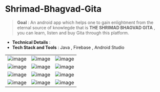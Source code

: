 # Shrimad-Bhagvad-Gita

> **Goal** : An android app which helps one to gain enlightment from the eternal source of knowlegde that is  **THE SHRIMAD BHAGVAD GITA** , you can learn, listen and buy Gita through this platform.

- **Technical Details** : 
- **Tech Stack and Tools** : Java , Firebase , Android Studio 



|       |  |      |
| :---        |    :----:   |          ---: |
| ![image](https://user-images.githubusercontent.com/82377810/197323719-2842b30a-a733-4408-bdec-41a78fbff705.png)   | ![image](https://user-images.githubusercontent.com/82377810/197323737-d861a715-6177-4700-b8fb-6af64752edbc.png)      | ![image](https://user-images.githubusercontent.com/82377810/197323745-f5ace789-3d8e-4c87-ac65-7356a676440c.png)   |
| ![image](https://user-images.githubusercontent.com/82377810/197323763-0a49ecea-157e-4d8b-ab40-80cd650f6a5a.png)   | ![image](https://user-images.githubusercontent.com/82377810/197323769-26a96b33-5db5-413a-b543-082b8fad74ab.png)        | ![image](https://user-images.githubusercontent.com/82377810/197323778-22626338-6c6b-4e12-b34f-77882ebcb442.png)      |
| ![image](https://user-images.githubusercontent.com/82377810/197323801-199b9629-ff07-4595-8c0e-0e41213ba12d.png)     | ![image](https://user-images.githubusercontent.com/82377810/197323808-ee11a2ef-94eb-454d-a273-79929b343a84.png)       | ![image](https://user-images.githubusercontent.com/82377810/197323824-b5f43708-8594-478b-b980-f60d8df79d88.png)   |
| ![image](https://user-images.githubusercontent.com/82377810/197323860-3bc3e99b-6818-4ad5-bf2b-7d2798b518f1.png)   | ![image](https://user-images.githubusercontent.com/82377810/197323881-88178bc0-b005-464b-bf82-b0de4dec294e.png)        | ![image](https://user-images.githubusercontent.com/82377810/197323916-8fb9bbc1-17bd-40e0-b1a8-19a1d74dfb87.png)      |











































